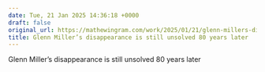 ```yaml
---
date: Tue, 21 Jan 2025 14:36:18 +0000
draft: false
original_url: https://mathewingram.com/work/2025/01/21/glenn-millers-disappearance-is-still-unsolved-80-years-later/
title: Glenn Miller’s disappearance is still unsolved 80 years later
---
```


Glenn Miller’s disappearance is still unsolved 80 years later